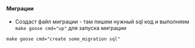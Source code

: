 #### Миграции
* Создаст файл миграции - там пишем нужный sql код и выполняем `make goose cmd="up"` для запуска миграции
```shell
make goose cmd="create some_migration sql"
```